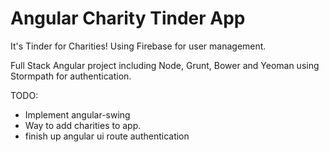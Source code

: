 # Angular Charity Tinder App

It's Tinder for Charities! Using Firebase for user management.

Full Stack Angular project including Node, Grunt, Bower and Yeoman using Stormpath for authentication.

TODO:
 * Implement angular-swing
 * Way to add charities to app.
 * finish up angular ui route authentication